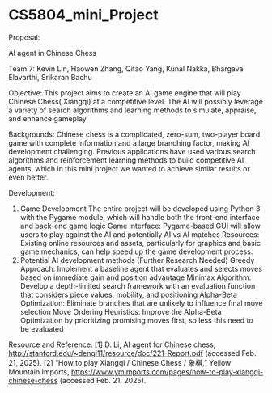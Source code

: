 # CS5804_mini_Project

Proposal:

AI agent in Chinese Chess

Team 7: Kevin Lin, Haowen Zhang, Qitao Yang, Kunal Nakka, Bhargava Elavarthi, Srikaran Bachu
	
Objective: This project aims to create an AI game engine that will play Chinese Chess( Xiangqi) at a competitive level.  The AI will possibly leverage a variety of search algorithms and learning methods to simulate, appraise, and enhance gameplay

Backgrounds: Chinese chess is a complicated, zero-sum, two-player board game with complete information and a large branching factor, making AI development challenging.  Previous applications have used various search algorithms and reinforcement learning methods to build competitive AI agents, which in this mini project we wanted to achieve similar results or even better.

Development:
1.  Game Development
The entire project will be developed using Python 3 with the Pygame module, which will handle both the front-end interface and back-end game logic 
Game interface: Pygame-based GUI will allow users to play against the AI and potentially AI vs AI matches
Resources: Existing online resources and assets, particularly for graphics and basic game mechanics, can help speed up the game development process.
2. Potential AI development methods (Further Research Needed)
Greedy Approach: Implement a baseline agent that evaluates and selects moves based on immediate gain and position advantage
Minimax Algorithm: Develop a depth-limited search framework with an evaluation function that considers piece values, mobility, and positioning
Alpha-Beta Optimization: Eliminate branches that are unlikely to influence final move selection
Move Ordering Heuristics: Improve the Alpha-Beta Optimization by prioritizing promising moves first, so less this need to be evaluated

Resource and Reference: 
[1] D. Li, AI agent for Chinese chess, http://stanford.edu/~dengl11/resource/doc/221-Report.pdf (accessed Feb. 21, 2025).
[2] “How to play Xiangqi / Chinese Chess / 象棋,” Yellow Mountain Imports, https://www.ymimports.com/pages/how-to-play-xiangqi-chinese-chess (accessed Feb. 21, 2025). 
